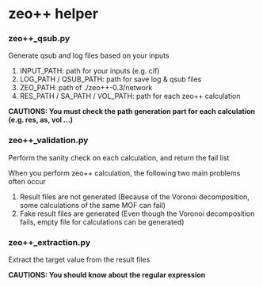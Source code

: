 # zeo++ helper

### zeo++_qsub.py
Generate qsub and log files based on your inputs

1. INPUT_PATH: path for your inputs (e.g. cif)
2. LOG_PATH / QSUB_PATH: path for save log & qsub files
3. ZEO_PATH: path of ./zeo++-0.3/network
4. RES_PATH / SA_PATH / VOL_PATH: path for each zeo++ calculation

**CAUTIONS: You must check the path generation part for each calculation (e.g. res, as, vol ...)**

### zeo++_validation.py
Perform the sanity check on each calculation, and return the fail list

When you perform zeo++ calculation, the following two main problems often occur

1. Result files are not generated (Because of the Voronoi decomposition, some calculations of the same MOF can fail)
2. Fake result files are generated (Even though the Voronoi decomposition fails, empty file for calculations can be generated)

### zeo++_extraction.py
Extract the target value from the result files

**CAUTIONS: You should know about the regular expression**
